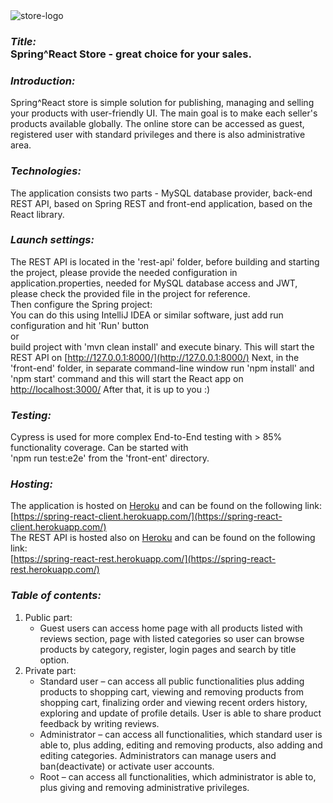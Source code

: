 <img src="https://res.cloudinary.com/devpor11z/image/upload/v1636835540/spring-react-logo_sj3k7i.png" alt="store-logo" />
<h3><i>Title: </i><br><b>Spring^React Store</b> - great choice for your sales.</h3>

### <i>Introduction: </i><br>
Spring^React store is simple solution for publishing, managing and selling your products with user-friendly UI.
The main goal is to make each seller's products available globally. The online store can be accessed as guest,
registered user with standard privileges and there is also administrative area.

### <i>Technologies: </i><br>
The application consists two parts - MySQL database provider, back-end REST API, based on Spring REST and front-end application,
based on the React library.

### <i>Launch settings: </i><br>
The REST API is located in the 'rest-api' folder, before building and starting the project, please provide the needed configuration in application.properties, needed for MySQL database access and JWT, please check the provided file in the project for reference.<br>
Then configure the Spring project:<br>
You can do this using IntelliJ IDEA or similar software, just add run configuration and hit 'Run' button<br>or<br>
build project with 'mvn clean install' and execute binary. This will start the REST API on
[http://127.0.0.1:8000/](http://127.0.0.1:8000/)
Next, in the 'front-end' folder, in separate command-line window run 'npm install' and 'npm start' command and
this will start the React app on  [http://localhost:3000/](http://localhost:3000/)
After that, it is up to you :)

### <i>Testing: </i><br>
Cypress is used for more complex End-to-End testing with > 85% functionality coverage. Can be started with<br>
'npm run test:e2e' from the 'front-ent' directory.<br>

### <i>Hosting: </i><br>
The application is hosted on [Heroku](https://www.heroku.com) and can be found on the following link:<br>
[https://spring-react-client.herokuapp.com/](https://spring-react-client.herokuapp.com/) <br>
The REST API is hosted also on [Heroku](https://www.heroku.com) and can be found on the following link:<br>
[https://spring-react-rest.herokuapp.com/](https://spring-react-rest.herokuapp.com/)


### <i>Table of contents: </i><br>
1. Public part:<br> 
    * Guest users can access home page with all products listed with reviews section, page with listed categories so user can browse products by category, register, login pages and search by title option.<br>
2. Private part:<br>
    * Standard user – can access all public functionalities plus adding products to shopping cart, viewing and removing products from shopping cart, finalizing order and viewing  recent orders history, exploring and update of profile details. User is able to share product feedback by writing reviews.
    * Administrator – can access all functionalities, which standard user is able to, plus adding, editing and removing products, also adding and editing categories. Administrators can manage users and ban(deactivate) or activate user accounts.
	* Root – can access all functionalities, which administrator is able to, plus giving and removing administrative privileges.
